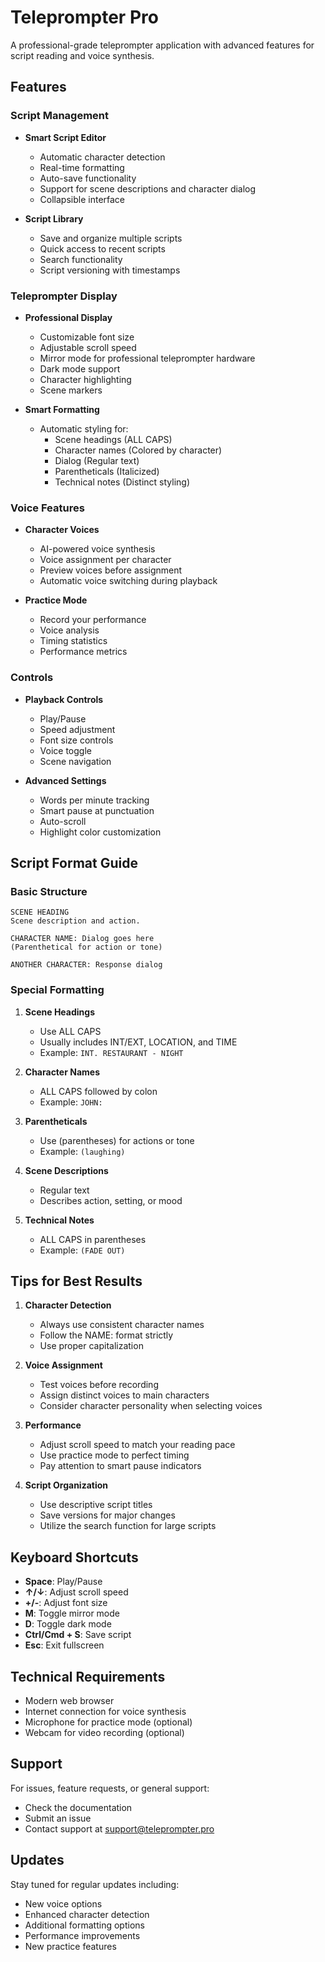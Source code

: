 # Teleprompter Pro

A professional-grade teleprompter application with advanced features for script reading and voice synthesis.

## Features

### Script Management
- **Smart Script Editor**
  - Automatic character detection
  - Real-time formatting
  - Auto-save functionality
  - Support for scene descriptions and character dialog
  - Collapsible interface

- **Script Library**
  - Save and organize multiple scripts
  - Quick access to recent scripts
  - Search functionality
  - Script versioning with timestamps

### Teleprompter Display
- **Professional Display**
  - Customizable font size
  - Adjustable scroll speed
  - Mirror mode for professional teleprompter hardware
  - Dark mode support
  - Character highlighting
  - Scene markers

- **Smart Formatting**
  - Automatic styling for:
    - Scene headings (ALL CAPS)
    - Character names (Colored by character)
    - Dialog (Regular text)
    - Parentheticals (Italicized)
    - Technical notes (Distinct styling)

### Voice Features
- **Character Voices**
  - AI-powered voice synthesis
  - Voice assignment per character
  - Preview voices before assignment
  - Automatic voice switching during playback

- **Practice Mode**
  - Record your performance
  - Voice analysis
  - Timing statistics
  - Performance metrics

### Controls
- **Playback Controls**
  - Play/Pause
  - Speed adjustment
  - Font size controls
  - Voice toggle
  - Scene navigation

- **Advanced Settings**
  - Words per minute tracking
  - Smart pause at punctuation
  - Auto-scroll
  - Highlight color customization

## Script Format Guide

### Basic Structure
```
SCENE HEADING
Scene description and action.

CHARACTER NAME: Dialog goes here
(Parenthetical for action or tone)

ANOTHER CHARACTER: Response dialog
```

### Special Formatting
1. **Scene Headings**
   - Use ALL CAPS
   - Usually includes INT/EXT, LOCATION, and TIME
   - Example: `INT. RESTAURANT - NIGHT`

2. **Character Names**
   - ALL CAPS followed by colon
   - Example: `JOHN:`

3. **Parentheticals**
   - Use (parentheses) for actions or tone
   - Example: `(laughing)`

4. **Scene Descriptions**
   - Regular text
   - Describes action, setting, or mood

5. **Technical Notes**
   - ALL CAPS in parentheses
   - Example: `(FADE OUT)`

## Tips for Best Results

1. **Character Detection**
   - Always use consistent character names
   - Follow the NAME: format strictly
   - Use proper capitalization

2. **Voice Assignment**
   - Test voices before recording
   - Assign distinct voices to main characters
   - Consider character personality when selecting voices

3. **Performance**
   - Adjust scroll speed to match your reading pace
   - Use practice mode to perfect timing
   - Pay attention to smart pause indicators

4. **Script Organization**
   - Use descriptive script titles
   - Save versions for major changes
   - Utilize the search function for large scripts

## Keyboard Shortcuts

- **Space**: Play/Pause
- **↑/↓**: Adjust scroll speed
- **+/-**: Adjust font size
- **M**: Toggle mirror mode
- **D**: Toggle dark mode
- **Ctrl/Cmd + S**: Save script
- **Esc**: Exit fullscreen

## Technical Requirements

- Modern web browser
- Internet connection for voice synthesis
- Microphone for practice mode (optional)
- Webcam for video recording (optional)

## Support

For issues, feature requests, or general support:
- Check the documentation
- Submit an issue
- Contact support at support@teleprompter.pro

## Updates

Stay tuned for regular updates including:
- New voice options
- Enhanced character detection
- Additional formatting options
- Performance improvements
- New practice features